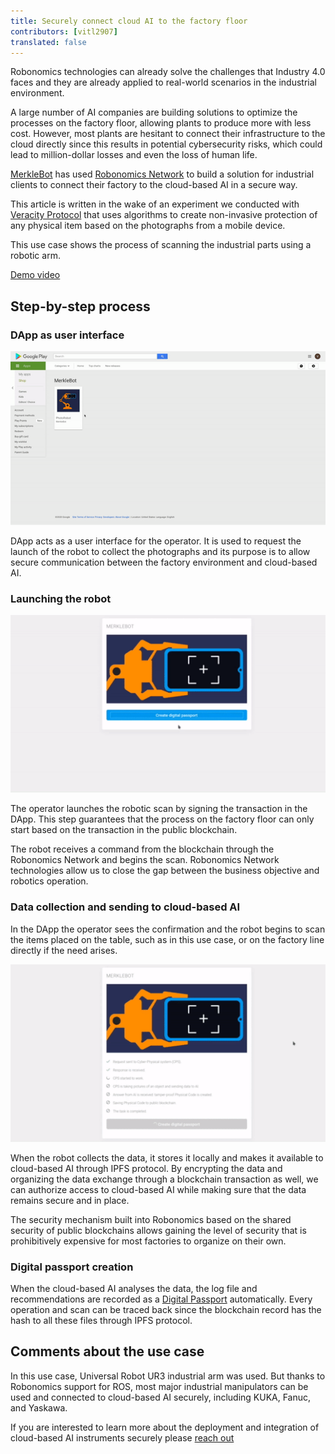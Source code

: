 ```yaml
---
title: Securely connect cloud AI to the factory floor
contributors: [vitl2907]
translated: false
---
```


Robonomics technologies can already solve the challenges that Industry 4.0 faces and they are already applied to real-world scenarios in the industrial environment.

A large number of AI companies are building solutions to optimize the processes on the factory floor, allowing plants to produce more with less cost. However, most plants are hesitant to connect their infrastructure to the cloud directly since this results in potential cybersecurity risks, which could lead to million-dollar losses and even the loss of human life.

[MerkleBot](https://merklebot.com) has used [Robonomics Network](https://robonomics.network) to build a solution for industrial clients to connect their factory to the cloud-based AI in a secure way.

This article is written in the wake of an experiment we conducted with [Veracity Protocol](https://www.veracityprotocol.org/) that uses algorithms to create non-invasive protection of any physical item based on the photographs from a mobile device.

This use case shows the process of scanning the industrial parts using a robotic arm.

[Demo video](https://youtu.be/8AL70LFVX5w)

## Step-by-step process

### DApp as user interface

![](../images/google-play-store.gif)

DApp acts as a user interface for the operator. It is used to request the launch of the robot to collect the photographs and its purpose is to allow secure communication between the factory environment and cloud-based AI.

### Launching the robot

![](../images/Veracity_Protocol_Transaction.gif)

The operator launches the robotic scan by signing the transaction in the DApp. This step guarantees that the process on the factory floor can only start based on the transaction in the public blockchain.

The robot receives a command from the blockchain through the Robonomics Network and begins the scan. Robonomics Network technologies allow us to close the gap between the business objective and robotics operation.

### Data collection and sending to cloud-based AI

In the DApp the operator sees the confirmation and the robot begins to scan the items placed on the table, such as in this use case, or on the factory line directly if the need arises.

![](../images/Veracity_Protocol_Launch.gif)

When the robot collects the data, it stores it locally and makes it available to cloud-based AI through IPFS protocol. By encrypting the data and organizing the data exchange through a blockchain transaction as well, we can authorize access to cloud-based AI while making sure that the data remains secure and in place.

The security mechanism built into Robonomics based on the shared security of public blockchains allows gaining the level of security that is prohibitively expensive for most factories to organize on their own.

### Digital passport creation

When the cloud-based AI analyses the data, the log file and recommendations are recorded as a [Digital Passport](https://wiki.robonomics.network/docs/create-digital-identity-run-by-ethereum/) automatically. Every operation and scan can be traced back since the blockchain record has the hash to all these files through IPFS protocol.

## Comments about the use case

In this use case, Universal Robot UR3 industrial arm was used. But thanks to Robonomics support for ROS, most major industrial manipulators can be used and connected to cloud-based AI securely, including KUKA, Fanuc, and Yaskawa.

If you are interested to learn more about the deployment and integration of cloud-based AI instruments securely please [reach out](mailto:v@merklebot.com)
